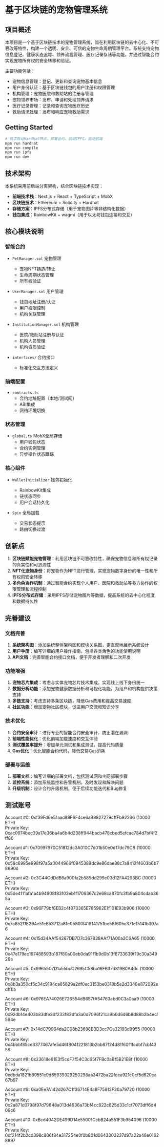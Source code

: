 # 基于区块链的宠物管理系统

## 项目概述

本项目是一个基于区块链技术的宠物管理系统，旨在利用区块链的去中心化、不可篡改等特性，构建一个透明、安全、可信的宠物生命周期管理平台。系统支持宠物信息登记、健康状态追踪、领养流程管理、医疗记录存储等功能，并通过智能合约实现宠物所有权的安全转移和验证。

主要功能包括：
- 宠物信息管理：登记、更新和查询宠物基本信息
- 用户身份认证：基于区块链钱包的用户注册和权限管理
- 机构管理：宠物医院和救助站的注册与管理
- 宠物领养市场：发布、申请和处理领养请求
- 医疗记录管理：记录和查询宠物医疗历史
- 救助请求处理：发布和响应宠物救助需求

## Getting Started

```bash
# 依次启动hardhat节点，部署合约，启动IPFS，启动前端
npm run hardhat
npm run compile
npm run ipfs
npm run dev
```

## 技术架构

本系统采用前后端分离架构，结合区块链技术实现：

- **前端技术栈**：Next.js + React + TypeScript + MobX
- **区块链技术**：Ethereum + Solidity + Hardhat
- **存储方案**：IPFS分布式存储（用于宠物图片等非结构化数据）
- **钱包集成**：RainbowKit + wagmi（用于以太坊钱包连接和交互）

## 核心模块说明

### 智能合约

- `PetManager.sol` 宠物管理

  - 宠物NFT铸造/转让
  - 生命周期状态管理
  - 所有权验证

- `UserManager.sol` 用户管理

  - 钱包地址注册/认证
  - 用户权限控制
  - 机构关联管理

- `InstitutionManager.sol` 机构管理
  - 医院/救助站注册与认证
  - 机构人员管理
  - 机构资质验证

- `interfaces/` 合约接口
  - 标准化交互方法定义

### 前端配置

- `contracts.ts`
  - 合约地址配置（本地/测试网）
  - ABI集成
  - 网络环境切换

### 状态管理

- `global.ts` MobX全局存储
  - 用户钱包状态
  - 合约实例管理
  - 异步操作状态跟踪

### 核心组件

- `WalletInitializer` 钱包初始化

  - RainbowKit集成
  - 链状态同步
  - 用户会话持久化

- `Spin` 全局加载
  - 交易状态提示
  - 路由切换过渡

## 创新点

1. **区块链赋能宠物管理**：利用区块链不可篡改特性，确保宠物信息和所有权记录的真实性和可追溯性
2. **NFT化宠物身份**：将宠物作为NFT进行管理，实现宠物数字身份的唯一性和所有权的安全转移
3. **多角色协作机制**：通过智能合约实现个人用户、医院和救助站等多方协作的权限管理和流程控制
4. **IPFS分布式存储**：采用IPFS存储宠物图片等数据，提高系统的去中心化程度和数据持久性

## 完善建议

### 文档完善
1. **系统架构图**：添加系统整体架构图和模块关系图，更直观地展示系统设计
2. **用户手册**：编写详细的用户操作指南，包括各类角色的功能使用说明
3. **API文档**：完善智能合约接口文档，便于开发者理解和二次开发

### 功能增强
1. **宠物芯片集成**：考虑与实体宠物芯片技术集成，实现线上线下身份统一
2. **数据分析功能**：添加宠物健康数据分析和可视化功能，为用户和机构提供决策支持
3. **多链支持**：考虑支持多条区块链，降低Gas费用和提高交易速度
4. **社区功能**：增加宠物社区模块，促进用户交流和知识分享

### 技术优化
1. **合约安全审计**：进行专业的智能合约安全审计，防止潜在漏洞
2. **前端性能优化**：优化前端加载速度和交互体验
3. **测试覆盖率提升**：增加单元测试和集成测试，提高代码质量
4. **Gas优化**：优化智能合约代码，降低交易Gas消耗

### 部署与运维
1. **部署文档**：编写详细的部署文档，包括测试网和主网部署步骤
2. **监控系统**：添加系统监控和告警机制，及时发现和解决问题
3. **升级机制**：设计合约升级机制，便于后续功能迭代和Bug修复

## 测试账号

Account #0: 0xf39Fd6e51aad88F6F4ce6aB8827279cffFb92266 (10000 ETH)  
Private Key: 0xac0974bec39a17e36ba4a6b4d238ff944bacb478cbed5efcae784d7bf4f2ff80

Account #1: 0x70997970C51812dc3A010C7d01b50e0d17dc79C8 (10000 ETH)  
Private Key: 0x59c6995e998f97a5a0044966f0945389dc9e86dae88c7a8412f4603b6b78690d

Account #2: 0x3C44CdDdB6a900fa2b585dd299e03d12FA4293BC (10000 ETH)  
Private Key: 0x5de4111afa1a4b94908f83103eb1f1706367c2e68ca870fc3fb9a804cdab365a

Account #3: 0x90F79bf6EB2c4f870365E785982E1f101E93b906 (10000 ETH)  
Private Key: 0x7c852118294e51e653712a81e05800f419141751be58f605c371e15141b007a6

Account #4: 0x15d34AAf54267DB7D7c367839AAf71A00a2C6A65 (10000 ETH)  
Private Key: 0x47e179ec197488593b187f80a00eb0da91f1b9d0b13f8733639f19c30a34926a

Account #5: 0x9965507D1a55bcC2695C58ba16FB37d819B0A4dc (10000 ETH)  
Private Key: 0x8b3a350cf5c34c9194ca85829a2df0ec3153be0318b5e2d3348e872092edffba

Account #6: 0x976EA74026E726554dB657fA54763abd0C3a0aa9 (10000 ETH)  
Private Key: 0x92db14e403b83dfe3df233f83dfa3a0d7096f21ca9b0d6d6b8d88b2b4ec1564e

Account #7: 0x14dC79964da2C08b23698B3D3cc7Ca32193d9955 (10000 ETH)  
Private Key: 0x4bbbf85ce3377467afe5d46f804f221813b2bb87f24d81f60f1fcdbf7cbf4356

Account #8: 0x23618e81E3f5cdF7f54C3d65f7FBc0aBf5B21E8f (10000 ETH)  
Private Key: 0xdbda1821b80551c9d65939329250298aa3472ba22feea921c0cf5d620ea67b97

Account #9: 0xa0Ee7A142d267C1f36714E4a8F75612F20a79720 (10000 ETH)  
Private Key: 0x2a871d0798f97d79848a013d4936a73bf4cc922c825d33c1cf7073dff6d409c6

Account #10: 0xBcd4042DE499D14e55001CcbB24a551F3b954096 (10000 ETH)  
Private Key: 0xf214f2b2cd398c806f84e317254e0f0b801d0643303237d97a22a48e01628897
